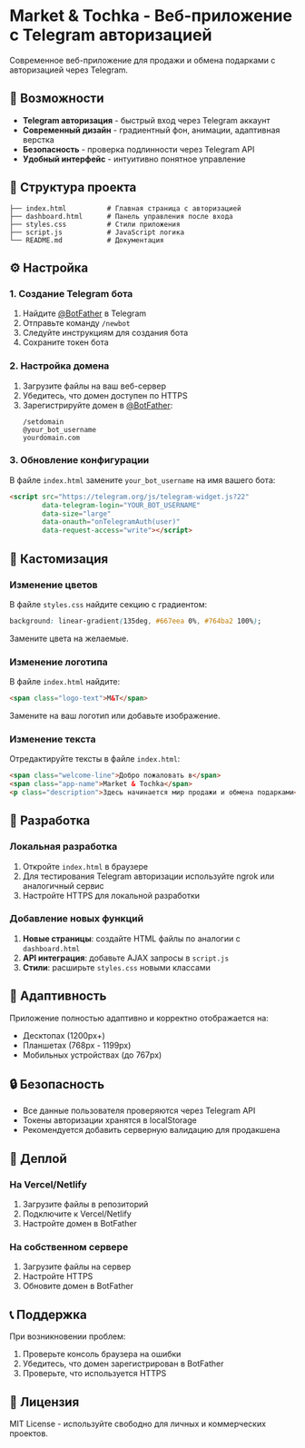 # Market & Tochka - Веб-приложение с Telegram авторизацией

Современное веб-приложение для продажи и обмена подарками с авторизацией через Telegram.

## 🚀 Возможности

- **Telegram авторизация** - быстрый вход через Telegram аккаунт
- **Современный дизайн** - градиентный фон, анимации, адаптивная верстка
- **Безопасность** - проверка подлинности через Telegram API
- **Удобный интерфейс** - интуитивно понятное управление

## 📁 Структура проекта

```
├── index.html          # Главная страница с авторизацией
├── dashboard.html      # Панель управления после входа
├── styles.css          # Стили приложения
├── script.js           # JavaScript логика
└── README.md           # Документация
```

## ⚙️ Настройка

### 1. Создание Telegram бота

1. Найдите [@BotFather](https://t.me/BotFather) в Telegram
2. Отправьте команду `/newbot`
3. Следуйте инструкциям для создания бота
4. Сохраните токен бота

### 2. Настройка домена

1. Загрузите файлы на ваш веб-сервер
2. Убедитесь, что домен доступен по HTTPS
3. Зарегистрируйте домен в [@BotFather](https://t.me/BotFather):
   ```
   /setdomain
   @your_bot_username
   yourdomain.com
   ```

### 3. Обновление конфигурации

В файле `index.html` замените `your_bot_username` на имя вашего бота:

```html
<script src="https://telegram.org/js/telegram-widget.js?22" 
        data-telegram-login="YOUR_BOT_USERNAME" 
        data-size="large" 
        data-onauth="onTelegramAuth(user)" 
        data-request-access="write"></script>
```

## 🎨 Кастомизация

### Изменение цветов

В файле `styles.css` найдите секцию с градиентом:

```css
background: linear-gradient(135deg, #667eea 0%, #764ba2 100%);
```

Замените цвета на желаемые.

### Изменение логотипа

В файле `index.html` найдите:

```html
<span class="logo-text">M&T</span>
```

Замените на ваш логотип или добавьте изображение.

### Изменение текста

Отредактируйте тексты в файле `index.html`:

```html
<span class="welcome-line">Добро пожаловать в</span>
<span class="app-name">Market & Tochka</span>
<p class="description">Здесь начинается мир продажи и обмена подарками</p>
```

## 🔧 Разработка

### Локальная разработка

1. Откройте `index.html` в браузере
2. Для тестирования Telegram авторизации используйте ngrok или аналогичный сервис
3. Настройте HTTPS для локальной разработки

### Добавление новых функций

1. **Новые страницы**: создайте HTML файлы по аналогии с `dashboard.html`
2. **API интеграция**: добавьте AJAX запросы в `script.js`
3. **Стили**: расширьте `styles.css` новыми классами

## 📱 Адаптивность

Приложение полностью адаптивно и корректно отображается на:
- Десктопах (1200px+)
- Планшетах (768px - 1199px)
- Мобильных устройствах (до 767px)

## 🔒 Безопасность

- Все данные пользователя проверяются через Telegram API
- Токены авторизации хранятся в localStorage
- Рекомендуется добавить серверную валидацию для продакшена

## 🚀 Деплой

### На Vercel/Netlify

1. Загрузите файлы в репозиторий
2. Подключите к Vercel/Netlify
3. Настройте домен в BotFather

### На собственном сервере

1. Загрузите файлы на сервер
2. Настройте HTTPS
3. Обновите домен в BotFather

## 📞 Поддержка

При возникновении проблем:

1. Проверьте консоль браузера на ошибки
2. Убедитесь, что домен зарегистрирован в BotFather
3. Проверьте, что используется HTTPS

## 📄 Лицензия

MIT License - используйте свободно для личных и коммерческих проектов.
